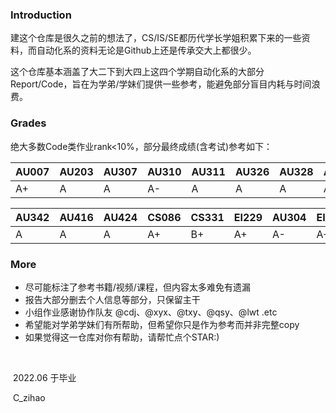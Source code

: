 

### Introduction

建这个仓库是很久之前的想法了，CS/IS/SE都历代学长学姐积累下来的一些资料，而自动化系的资料无论是Github上还是传承交大上都很少。

这个仓库基本涵盖了大二下到大四上这四个学期自动化系的大部分Report/Code，旨在为学弟/学妹们提供一些参考，能避免部分盲目内耗与时间浪费。

### Grades

绝大多数Code类作业rank<10%，部分最终成绩(含考试)参考如下：	

| AU007 | AU203 | AU307 | AU310 | AU311 | AU326 | AU328 | AU329 |
| ----- | ----- | ----- | ----- | ----- | ----- | ----- | ----- |
| A+    | A     | A     | A-    | A     | A     | A     | A     |

| AU342 | AU416 | AU424 | CS086 | CS331 | EI229 | AU304 | EI315 |
| ----- | ----- | ----- | ----- | ----- | ----- | ----- | ----- |
| A     | A     | A     | A+    | B+    | A+    | A-    | A+    |

### More

- 尽可能标注了参考书籍/视频/课程，但内容太多难免有遗漏
- 报告大部分删去个人信息等部分，只保留主干
- 小组作业感谢协作队友 @cdj、@xyx、@txy、@qsy、@lwt .etc
- 希望能对学弟学妹们有所帮助，但希望你只是作为参考而并非完整copy
- 如果觉得这一仓库对你有帮助，请帮忙点个STAR:)

​                                                                                                                            

​																											2022.06 于毕业

​                                                                                                               C_zihao

  










